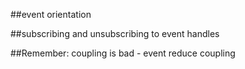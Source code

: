 ##event orientation



##subscribing and unsubscribing to event handles

##Remember: coupling is bad - event reduce coupling